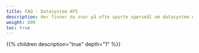 ```yaml
---
title: FAQ - Datasystem API
description: Her finner du svar på ofte spurte spørsmål om datasystem API. FAQ er delt inn i ulike kategorier.
weight: 800
toc: true
---
```



{{% children description="true" depth="1" %}}